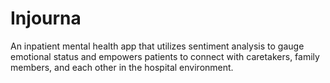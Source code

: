 # Injourna

An inpatient mental health app that utilizes sentiment analysis to gauge emotional status and empowers patients to connect with caretakers, family members, and each other in the hospital environment.
